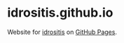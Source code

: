 # idrositis.github.io

Website for [idrositis](https://github.com/idrositis) on [GitHub Pages](https://pages.github.com).
